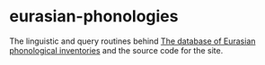 # eurasian-phonologies
The linguistic and query routines behind [The database of Eurasian phonological inventories](http://eurasianphonology.info/)
and the source code for the site.
